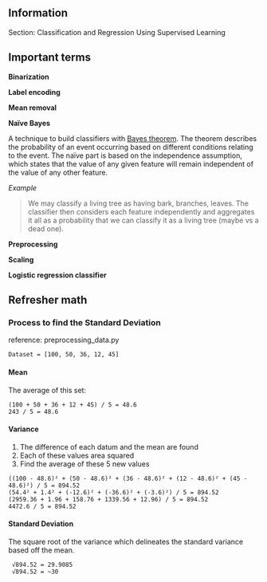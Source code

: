 
## Information

Section: Classification and Regression Using Supervised Learning


## Important terms

**Binarization**

**Label encoding**

**Mean removal**

**Naïve Bayes**

A technique to build classifiers with [Bayes theorem](https://en.wikipedia.org/wiki/Bayes%27_theorem). The theorem
describes the probability of an event occurring based on different conditions relating to the event. The naïve part
is based on the independence assumption, which states that the value of any given feature will remain independent
of the value of any other feature.

_Example_

> We may classify a living tree as having bark, branches, leaves. The classifier then considers each feature
> independently and aggregates it all as a probability that we can classify it as a living tree (maybe vs a dead one).


**Preprocessing**

**Scaling**

**Logistic regression classifier**


## Refresher math

### Process to find the Standard Deviation

reference: preprocessing_data.py

    Dataset = [100, 50, 36, 12, 45]

#### Mean

The average of this set:

    (100 + 50 + 36 + 12 + 45) / 5 = 48.6
    243 / 5 = 48.6
    
    
#### Variance

1. The difference of each datum and the mean are found
2. Each of these values area squared
3. Find the average of these 5 new values

```
((100 - 48.6)² + (50 - 48.6)² + (36 - 48.6)² + (12 - 48.6)² + (45 - 48.6)²) / 5 = 894.52
(54.4² + 1.4² + (-12.6)² + (-36.6)² + (-3.6)²) / 5 = 894.52
(2959.36 + 1.96 + 158.76 + 1339.56 + 12.96) / 5 = 894.52
4472.6 / 5 = 894.52
```

#### Standard Deviation

The square root of the variance which delineates the standard variance based off the mean.

     √894.52 = 29.9085
     √894.52 = ~30
